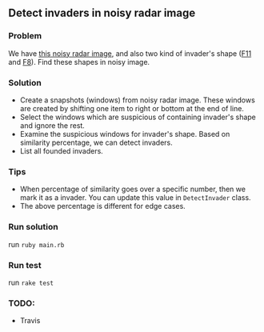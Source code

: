 ## Detect invaders in noisy radar image
  
### Problem
We have [this noisy radar image](radar_files/sample_one), and also two kind of invader's shape ([F11](radar_files/f11) and [F8](radar_files/f8)). Find these shapes in noisy image.  
  
### Solution
- Create a snapshots (windows) from noisy radar image. These windows are created by shifting one item to right or bottom at the end of line.
- Select the windows which are suspicious of containing invader's shape and ignore the rest.
- Examine the suspicious windows for invader's shape. Based on similarity percentage, we can detect invaders.
- List all founded invaders.  

### Tips
- When percentage of similarity goes over a specific number, then we mark it as a invader. You can update this value in `DetectInvader` class.
- The above percentage is different for edge cases. 

### Run solution
run `ruby main.rb`

### Run test
run `rake test`
  
### TODO:
- Travis